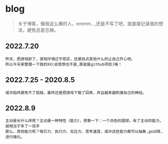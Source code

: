 # blog

> 关于博客，像我这么懒的人，emmm...,还是不写了吧，就直接记录我的想法，避免总是忘掉。

## 2022.7.20

```thought
昨天，把游戏卸了，游戏环境过于现实，还是找点其他什么的让自己开心吧。
所以今天来整理一下我的XX(说思想也不是,那就是github项目)咯！
```

## 2022.7.25 - 2020.8.5

```thought
或许始终避免不了孤独，最终还是把游戏下载了回来，并且越来越刺激自己的神经。
```

## 2022.8.9

```thought
主动是长什么样呢？主动是一种特性（能力），想象一下：一个白色的圆球，有了主动的能力，就相当于多了一双手
那么，其他能力呢？吸引力、执行力、反应力、思考速度，或许这些能力都可以抽象,go训练,进行强化。
```
